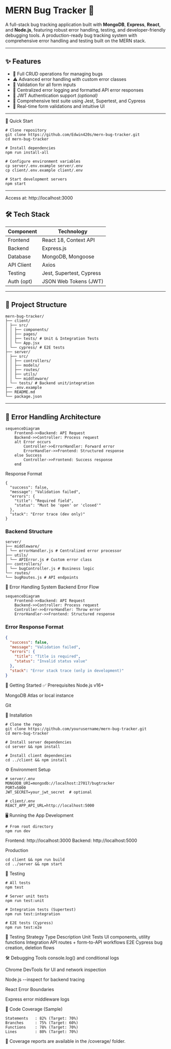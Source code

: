 # MERN Bug Tracker 🐞
A full-stack bug tracking application built with **MongoDB**, **Express**, **React**, and **Node.js**, featuring robust error handling, testing, and developer-friendly debugging tools.
A production-ready bug tracking system with comprehensive error handling and testing built on the MERN stack.

---

## ✨ Features

- 🐛 Full CRUD operations for managing bugs  
- ⚠️ Advanced error handling with custom error classes  
- 🧾 Validation for all form inputs  
- 🚨 Centralized error logging and formatted API error responses  
- 🔐 JWT Authentication support *(optional)*  
- 🧪 Comprehensive test suite using Jest, Supertest, and Cypress  
- 🎯 Real-time form validations and intuitive UI  
---

🚀 Quick Start

```
# Clone repository
git clone https://github.com/Edwin420s/mern-bug-tracker.git
cd mern-bug-tracker

# Install dependencies
npm run install-all

# Configure environment variables
cp server/.env.example server/.env
cp client/.env.example client/.env

# Start development servers
npm start
```
---
Access at: http://localhost:3000

## 🛠️ Tech Stack

| Component     | Technology                   |
|--------------|------------------------------|
| Frontend     | React 18, Context API        |
| Backend      | Express.js                   |
| Database     | MongoDB, Mongoose            |
| API Client   | Axios                        |
| Testing      | Jest, Supertest, Cypress     |
| Auth (opt)   | JSON Web Tokens (JWT)        |

---

## 📁 Project Structure

```
mern-bug-tracker/
├── client/
│ ├── src/
│ │ ├── components/
│ │ ├── pages/
│ │ ├── tests/ # Unit & Integration Tests
│ │ └── App.jsx
│ └── cypress/ # E2E tests
├── server/
│ ├── src/
│ │ ├── controllers/
│ │ ├── models/
│ │ ├── routes/
│ │ ├── utils/
│ │ └── middleware/
│ └── tests/ # Backend unit/integration
├── .env.example
├── README.md
└── package.json
```

---

## 🔧 Error Handling Architecture
```
sequenceDiagram
    Frontend->>Backend: API Request
    Backend->>Controller: Process request
    alt Error occurs
        Controller->>ErrorHandler: Forward error
        ErrorHandler->>Frontend: Structured response
    else Success
        Controller->>Frontend: Success response
    end
```
Response Format
```
{
  "success": false,
  "message": "Validation failed",
  "errors": {
    "title": "Required field",
    "status": "Must be 'open' or 'closed'"
  },
  "stack": "Error trace (dev only)"
}
```
### Backend Structure

```
server/
├── middleware/
│ └── errorHandler.js # Centralized error processor
├── utils/
│ └── APIError.js # Custom error class
├── controllers/
│ └── bugController.js # Business logic
└── routes/
└── bugRoutes.js # API endpoints
```
🔧 Error Handling System
Backend Error Flow

```
sequenceDiagram
    Frontend->>Backend: API Request
    Backend->>Controller: Process request
    Controller->>ErrorHandler: Throw error
    ErrorHandler->>Frontend: Structured response
```

### Error Response Format
```json
{
  "success": false,
  "message": "Validation failed",
  "errors": {
    "title": "Title is required",
    "status": "Invalid status value"
  },
  "stack": "Error stack trace (only in development)"
}
```
🚀 Getting Started
✅ Prerequisites
Node.js v16+

MongoDB Atlas or local instance

Git

🔧 Installation

```
# Clone the repo
git clone https://github.com/yourusername/mern-bug-tracker.git
cd mern-bug-tracker

# Install server dependencies
cd server && npm install

# Install client dependencies
cd ../client && npm install
```

⚙️ Environment Setup

```
# server/.env
MONGODB_URI=mongodb://localhost:27017/bugtracker
PORT=5000
JWT_SECRET=your_jwt_secret  # optional

# client/.env
REACT_APP_API_URL=http://localhost:5000

```

🖥️ Running the App
Development 

```
# From root directory
npm run dev

```
Frontend: http://localhost:3000
Backend: http://localhost:5000

Production
```
cd client && npm run build
cd ../server && npm start

```

🧪 Testing

```
# All tests
npm test

# Server unit tests
npm run test:unit

# Integration tests (Supertest)
npm run test:integration

# E2E tests (Cypress)
npm run test:e2e
```

🧪 Testing Strategy
Type	Description
Unit Tests	UI components, utility functions
Integration	API routes + form-to-API workflows
E2E	Cypress bug creation, deletion flows

🛠️ Debugging Tools
console.log() and conditional logs

Chrome DevTools for UI and network inspection

Node.js --inspect for backend tracing

React Error Boundaries

Express error middleware logs

🧪 Code Coverage (Sample)

```
Statements   : 82% (Target: 70%)
Branches     : 75% (Target: 60%)
Functions    : 78% (Target: 70%)
Lines        : 80% (Target: 70%)

```
📂 Coverage reports are available in the /coverage/ folder.

